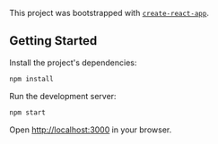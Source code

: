 This project was bootstrapped with [`create-react-app`](https://github.com/facebook/create-react-app).

## Getting Started

Install the project's dependencies:

```bash
npm install
```

Run the development server:

```bash
npm start
```

Open [http://localhost:3000](http://localhost:3000) in your browser.
